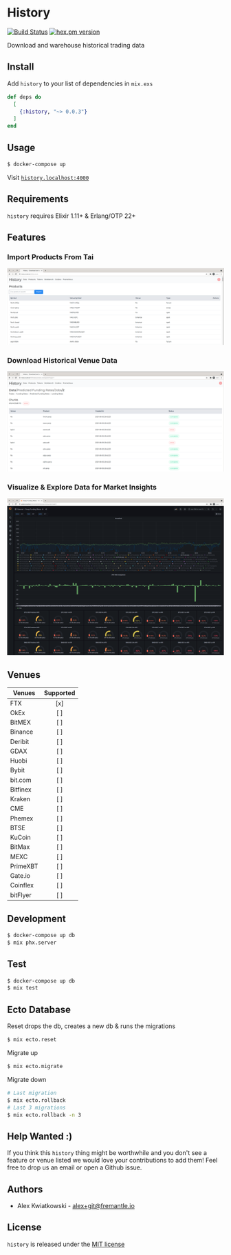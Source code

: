 # History
[![Build Status](https://github.com/fremantle-industries/history/workflows/test/badge.svg?branch=main)](https://github.com/fremantle-industries/history/actions?query=workflow%3Atest)
[![hex.pm version](https://img.shields.io/hexpm/v/history.svg?style=flat)](https://hex.pm/packages/history)

Download and warehouse historical trading data

## Install

Add `history` to your list of dependencies in `mix.exs`

```elixir
def deps do
  [
    {:history, "~> 0.0.3"}
  ]
end
```

## Usage

```bash
$ docker-compose up
```

Visit [`history.localhost:4000`](http://history.localhost:4000)

## Requirements

`history` requires Elixir 1.11+ & Erlang/OTP 22+

## Features

### Import Products From Tai

![import-tai-products](./docs/import-tai-products.png)

### Download Historical Venue Data

![predicted-funding-rate-download](./docs/predicted-funding-rate-download.png)

### Visualize & Explore Data for Market Insights

![swap-funding-rates](./docs/swap-funding-rates.png)

## Venues

| Venues   | Supported |
| -------- | :-------: |
| FTX      |    [x]    |
| OkEx     |    [ ]    |
| BitMEX   |    [ ]    |
| Binance  |    [ ]    |
| Deribit  |    [ ]    |
| GDAX     |    [ ]    |
| Huobi    |    [ ]    |
| Bybit    |    [ ]    |
| bit.com  |    [ ]    |
| Bitfinex |    [ ]    |
| Kraken   |    [ ]    |
| CME      |    [ ]    |
| Phemex   |    [ ]    |
| BTSE     |    [ ]    |
| KuCoin   |    [ ]    |
| BitMax   |    [ ]    |
| MEXC     |    [ ]    |
| PrimeXBT |    [ ]    |
| Gate.io  |    [ ]    |
| Coinflex |    [ ]    |
| bitFlyer |    [ ]    |

## Development

```bash
$ docker-compose up db
$ mix phx.server
```

## Test

```bash
$ docker-compose up db
$ mix test
```

## Ecto Database

Reset drops the db, creates a new db & runs the migrations

```bash
$ mix ecto.reset
```

Migrate up

```bash
$ mix ecto.migrate
```

Migrate down

```bash
# Last migration
$ mix ecto.rollback
# Last 3 migrations
$ mix ecto.rollback -n 3
```

## Help Wanted :)

If you think this `history` thing might be worthwhile and you don't see a feature
or venue listed we would love your contributions to add them! Feel free to
drop us an email or open a Github issue.

## Authors

- Alex Kwiatkowski - alex+git@fremantle.io

## License

`history` is released under the [MIT license](./LICENSE)
